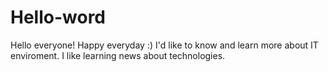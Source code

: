 # Hello-word
Hello everyone! Happy everyday :)
I'd like to know and learn more about IT enviroment.
I like learning news about technologies.
